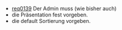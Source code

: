 * [req0139](https://github.com/PolitAktiv/politaktiv-requirements/tree/master/de/requirements/req0139.md) 
Der Admin muss (wie bisher auch)
 * die Präsentation fest vorgeben.
 * die default Sortierung vorgeben.
 
